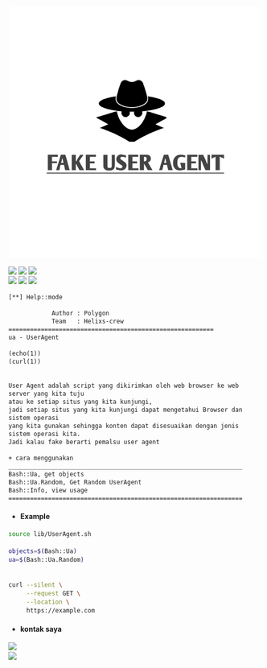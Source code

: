 
<p align="center">
<a href="https://github.com/Bayu12345677/">
  <img src="https://github.com/Bayu12345677/fake_useragent/blob/main/foto/20211228_205434-removebg-preview.png"
</a></p>

[![](https://img.shields.io/static/v1?logo=linux&label=library&message=Bash&color=blue)](https://github.com/Bayu12345677)
[![](https://img.shields.io/static/v1?logo=swift&label=Made&message=Indonesia&color=yellow)](https://github.com/Bayu12345677)
[![](https://img.shields.io/static/v1?logo=dash&label=Author&message=Bayu%20Riski&color=blue)](https://github.com/Bayu12345677)<br>
[![](https://img.shields.io/static/v1?logo=docker&label=Source&message=Bash&color=cyan)](https://github.com/Bayu12345677)
[![](https://img.shields.io/github/license/Bayu12345677/fake_useragent?style=plastic&logo=firefox&color=red)](https://github.com/Bayu12345677)
[![](https://img.shields.io/github/stars/Bayu12345677/fake_useragent?style=plastic&logo=json&color=greenblue)](https://github.com/Bayu12345677)<br>

```
[**] Help::mode

            Author : Polygon
            Team   : Helixs-crew
=========================================================
ua - UserAgent

(echo(1))
(curl(1))


User Agent adalah script yang dikirimkan oleh web browser ke web server yang kita tuju
atau ke setiap situs yang kita kunjungi,
jadi setiap situs yang kita kunjungi dapat mengetahui Browser dan sistem operasi
yang kita gunakan sehingga konten dapat disesuaikan dengan jenis sistem operasi kita.
Jadi kalau fake berarti pemalsu user agent

+ cara menggunakan
_________________________________________________________________
Bash::Ua, get objects
Bash::Ua.Random, Get Random UserAgent
Bash::Info, view usage
=================================================================
```

- #### Example
```bash
source lib/UserAgent.sh

objects=$(Bash::Ua)
ua=$(Bash::Ua.Random)


curl --silent \
     --request GET \
     --location \
     https://example.com
```

- #### kontak saya
[![](https://img.shields.io/static/v1?logo=whatsapp&label=&message=Whastapp&color=grey)](https://web.whatsapp.com/send?phone=6285731184377&text=Hay%20Polygon)<br>
[![](https://img.shields.io/static/v1?logo=youtube&label=Me&message=Youtube&color=red)](https://youtube.com/channel/UCtu-GcxKL8kJBXpR1wfMgWg)<br>

